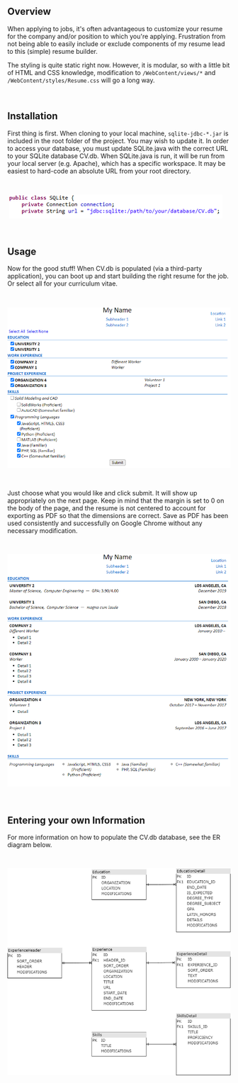 ## Overview

When applying to jobs, it's often advantageous to customize your resume for the company and/or position to which you're applying. Frustration from not being able to easily include or exclude components of my resume lead to this (simple) resume builder.

The styling is quite static right now. However, it is modular, so with a little bit of HTML and CSS knowledge, modification to ``/WebContent/views/*`` and ``/WebContent/styles/Resume.css`` will go a long way. 


<br />

## Installation

First thing is first. When cloning to your local machine, ``sqlite-jdbc-*.jar`` is included in the root folder of the project. You may wish to update it. 
In order to access your database, you must update SQLite.java with the correct URL to your SQLite database CV.db.
When SQLite.java is run, it will be run from your local server (e.g. Apache), which has a specific workspace. It may be easiest to hard-code an absolute URL from your root directory. 

<br />

![SQLite.java: update line at "private String url" declaration](images/SQLite_URL.PNG)


<br />

## Usage

Now for the good stuff! When CV.db is populated (via a third-party application), you can boot up and start building the right resume for the job. Or select all for your curriculum vitae.

<br />

![HTML form with your available components](images/Form.PNG)

<br />

Just choose what you would like and click submit. It will show up appropriately on the next page. Keep in mind that the margin is set to 0 on the body of the page, and the resume is not centered to account for exporting as PDF so that the dimensions are correct. Save as PDF has been used consistently and successfully on Google Chrome without any necessary modification.

<br />

![Your resume is ready](images/Resume.PNG)

<br />

## Entering your own Information

For more information on how to populate the CV.db database, see the ER diagram below.

<br />

![ER Diagram for DV.db](images/ER_Resume.png)
